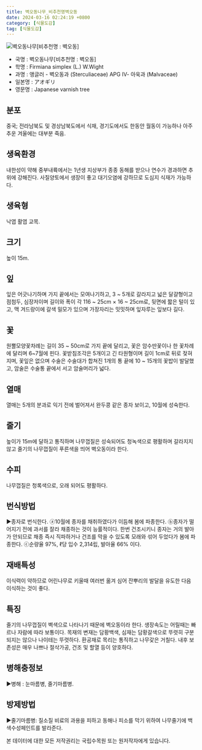 ```yaml
---
title: 벽오동나무_비추천명벽오동
date: 2024-03-16 02:24:19 +0800
category: [식물도감]
tag: [식물도감]
---
```




![벽오동나무[비추천명 : 벽오동]](/fileUpload/plants/basic/Sterculiaceae/Firmiana/7112/1_th2.JPG)
- 국명 : 벽오동나무[비추천명 : 벽오동]
- 학명 : Firmiana simplex (L.) W.Wight
- 과명 : 앵글러 - 벽오동과 (Sterculiaceae) APG Ⅳ- 아욱과 (Malvaceae)
- 일본명 : アオギリ
- 영문명 : Japanese varnish tree


## 분포
중국; 전라남북도 및 경상남북도에서 식재, 경기도에서도 한동안 월동이 가능하나 아주 추운 겨울에는 대부분 죽음.
## 생육환경
내한성이 약해 중부내륙에서는 1년생 지상부가 종종 동해를 받으나 연수가 경과하면 추위에 강해진다. 사질양토에서 생장이 좋고 대기오염에 강하므로 도심지 식재가 가능하다.
## 생육형
낙엽 활엽 교목.
## 크기
높이 15m.
## 잎
잎은 어긋나기하며 가지 끝에서는 모여나기하고, 3 ~ 5개로 갈라지고 넓은 달걀형이고 점첨두, 심장저이며 길이와 폭이 각 116 ~ 25cm × 16 ~ 25cm로, 뒷면에 짧은 털이 있고, 맥 겨드랑이에 갈색 밀모가 있으며 가장자리는 밋밋하며 잎자루는 잎보다 길다.
## 꽃
원뿔모양꽃차례는 길이 35 ~ 50cm로 가지 끝에 달리고, 꽃은 암수딴꽃이나 한 꽃차례에 달리며 6~7월에 핀다. 꽃받침조각은 5개이고 긴 타원형이며 길이 1cm로 뒤로 젖혀지며, 꽃잎은 없으며 수술은 수술대가 합쳐진 1개의 통 끝에 10 ~ 15개의 꽃밥이 발달했고, 암술은 수술통 끝에서 서고 암술머리가 넓다.
## 열매
열매는 5개의 분과로 익기 전에 벌어져서 완두콩 같은 종자 보이고, 10월에 성숙한다.
## 줄기
높이가 15m에 달하고 통직하며 나무껍질은 성숙되어도 청녹색으로 평활하며 갈라지지 않고 줄기의 나무껍질이 푸른색을 띄어 벽오동이라 한다.
## 수피
나무껍질은 청록색으로, 오래 되어도 평활하다.
## 번식방법
▶종자로 번식한다. ⓐ10월에 종자를 채취하였다가 이듬해 봄에 파종한다. ⓑ종자가 떨어지기 전에 과서를 잘라 채종하는 것이 능률적이다. 한번 건조시키니 종자는 거의 발아가 안되므로 채종 즉시 직파하거나 건조를 막을 수 있도록 모래와 섞어 두었다가 봄에 파종한다.ⓒ순량율 97%, ℓ당 입수 2,314립, 발아율 66% 이다.
## 재배특성
이식력이 약하므로 어린나무로 키울때 여러번 옮겨 심어 잔뿌리의 발달을 유도한 다음 이식하는 것이 좋다.
## 특징
줄기의 나무껍질이 벽색으로 나타나기 때문에 벽오동이라 한다. 생장속도는 어릴때는 빠르나 자람에 따라 보통이다. 목재의 변재는 담황백색, 심재는 담황갈색으로 뚜렷히 구분되지는 않으나 나이테는 뚜렷하다. 환공재로 목리는 통직하고 나무갗은 거칠다. 내후 보존성은 매우 나쁘나 절삭가공, 건조 및 할열 등이 양호하다.
## 병해충정보
▶병해 : 눈마름병, 줄기마름병.
## 방제방법
▶줄기마름병: 질소질 비료의 과용을 피하고 동해나 피소를 막기 위하여 나무줄기에 백색수성페인트를 발라준다.






본 데이터에 대한 모든 저작권리는 국립수목원 또는 원저작자에게 있습니다.
